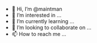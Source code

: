 - 👋 Hi, I’m @maintman
- 👀 I’m interested in ...
- 🌱 I’m currently learning ...
- 💞️ I’m looking to collaborate on ...
- 📫 How to reach me ...

<!---
maintman/maintman is a ✨ special ✨ repository because its `README.md` (this file) appears on your GitHub profile.
You can click the Preview link to take a look at your changes.
--->
